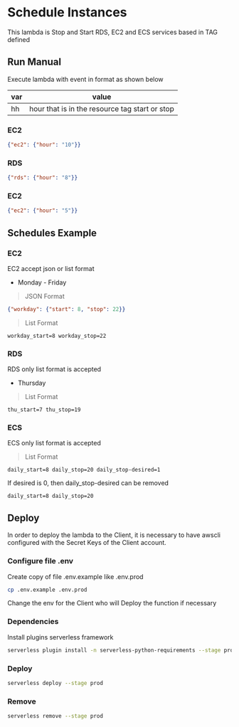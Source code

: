 # Schedule Instances

This lambda is Stop and Start RDS, EC2 and ECS services based in TAG defined

## Run Manual

Execute lambda with event in format as shown below

| var   | value                                           |
|-------|-------------------------------------------------|
| hh    | hour that is in the resource tag start or stop  |

### EC2

```json
{"ec2": {"hour": "10"}}
```

### RDS

```json
{"rds": {"hour": "8"}}
```

### EC2

```json
{"ec2": {"hour": "5"}}
```

## Schedules Example

### EC2

EC2 accept json or list format

- Monday - Friday

> JSON Format
```json
{"workday": {"start": 8, "stop": 22}}
```

> List Format
```text
workday_start=8 workday_stop=22
```

### RDS

RDS only list format is accepted

- Thursday

> List Format
```text
thu_start=7 thu_stop=19
```

### ECS

ECS only list format is accepted

> List Format
```text
daily_start=8 daily_stop=20 daily_stop-desired=1
```

If desired is 0, then daily_stop-desired can be removed

```text
daily_start=8 daily_stop=20
```

## Deploy

In order to deploy the lambda to the Client, it is necessary to have awscli configured with the Secret Keys of the Client account.

### Configure file .env

Create copy of file .env.example like .env.prod

```bash
cp .env.example .env.prod
```

Change the env for the Client who will Deploy the function if necessary

### Dependencies

Install plugins serverless framework

```bash
serverless plugin install -n serverless-python-requirements --stage prod
```

### Deploy

```bash
serverless deploy --stage prod
```

### Remove

```bash
serverless remove --stage prod
```
